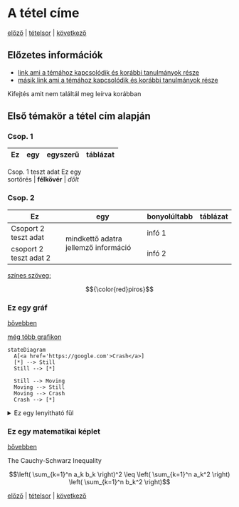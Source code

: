 # A tétel címe

[előző](link) | [tételsor](0.%20Tételsor.md) | [következő](link)

## Előzetes információk

- [link ami a témához kapcsolódik és korábbi tanulmányok része](link)
- [másik link ami a témához kapcsolódik és korábbi tanulmányok része](link)

Kifejtés amit nem találtál meg leírva korábban

## Első témakör a tétel cím alapján

### Csop. 1

Ez | egy | egyszerű | táblázat
--- | --- | --- | ---
Csop. 1 teszt adat
Ez egy <br> sortörés | **félkövér** | _dőlt_

### Csop. 2

<table>
    <thead>
        <tr>
            <th>Ez</th>
            <th>egy</th>
            <th>bonyolúltabb</th>
            <th>táblázat</th>
        </tr>
    </thead>
    <tbody>
        <tr>
            <td>Csoport 2 teszt adat</td>
            <td rowspan=2>mindkettő adatra jellemző információ</td>
            <td>infó 1</td>
        </tr>
        <tr>
            <td>csoport 2 teszt adat 2</td>
            <td>infó 2</td>
        </tr>
    </tbody>
</table>

<!--
<table>
  <tr>
    <th>
  </tr>
  <tbody>
    <tr>
      <td>
    </tr>
  </tbody>
</table>
-->

[színes szöveg:](https://github.com/orgs/community/discussions/31570#:~:text=Author-,Find%20a%20way%20to%20colorfy%20text%20in%20Github%20in%20the%20best%20way%20now%20(Since%20May%202022)!,-If%20i%20use)

$${\color{red}piros}$$

### Ez egy gráf

[bővebben](https://docs.github.com/en/get-started/writing-on-github/working-with-advanced-formatting/creating-diagrams)

[még több grafikon](https://mermaid.js.org/syntax/stateDiagram.html)

```mermaid
stateDiagram
  A[<a href='https://google.com'>Crash</a>]
  [*] --> Still
  Still --> [*]

  Still --> Moving
  Moving --> Still
  Moving --> Crash
  Crash --> [*]
```

<details>

<summary>Ez egy lenyitható fül</summary>

[bővebben](https://docs.github.com/en/get-started/writing-on-github/working-with-advanced-formatting/organizing-information-with-collapsed-sections)

### You can add a header

You can add text within a collapsed section.

You can add an image or a code block, too.

```ruby
   puts "Hello World"
```

</details>

### Ez egy matematikai képlet

[bővebben](https://docs.github.com/en/get-started/writing-on-github/working-with-advanced-formatting/writing-mathematical-expressions)

The Cauchy-Schwarz Inequality

```math
\left( \sum_{k=1}^n a_k b_k \right)^2 \leq \left( \sum_{k=1}^n a_k^2 \right) \left( \sum_{k=1}^n b_k^2 \right)
```

[előző](link) | [tételsor](0.%20Tételsor.md) | [következő](link)
